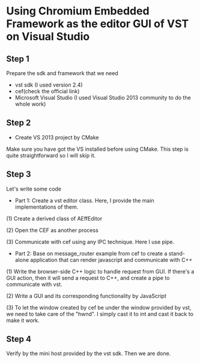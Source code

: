 # Using Chromium Embedded Framework as the editor GUI of VST on Visual Studio
## Step 1
Prepare the sdk and framework that we need
* vst sdk (I used version 2.4)
* cef(check the official link)
* Microsoft Visual Studio (I used Visual Studio 2013 community to do the whole work)

## Step 2
* Create VS 2013 project by CMake

Make sure you have got the VS installed before using CMake. This step is quite straightforward so I will skip it.

## Step 3
Let's write some code
* Part 1: Create a vst editor class.
Here, I provide the main implementations of them.


(1) Create a derived class of AEffEditor

(2) Open the CEF as another process

(3) Communicate with cef using any IPC technique. Here I use pipe.

* Part 2: Base on message_router example from cef to create a stand-alone application that can render javascript and communicate with C++

(1) Write the browser-side C++ logic to handle request from GUI. If there's a GUI action, then it will send a request to C++, and create a pipe to communicate with vst.

(2) Write a GUI and its corresponding functionality by JavaScript

(3) To let the window created by cef be under the window provided by vst, we need to take care of the "hwnd". I simply cast it to int and cast it back to make it work.

## Step 4
Verify by the mini host provided by the vst sdk. Then we are done.
